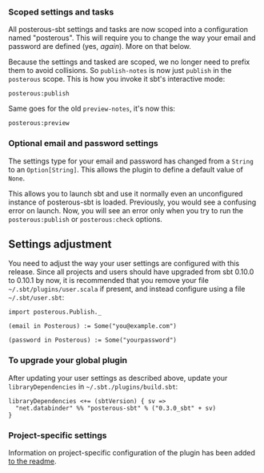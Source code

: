### Scoped settings and tasks

All posterous-sbt settings and tasks are now scoped into a
configuration named "posterous". This will require you to change the
way your email and password are defined (yes, *again*). More on that
below.

Because the settings and tasked are scoped, we no longer need to
prefix them to avoid collisions. So `publish-notes` is now just
`publish` in the `posterous` scope. This is how you invoke it sbt's
interactive mode:

    posterous:publish

Same goes for the old `preview-notes`, it's now this:

    posterous:preview

### Optional email and password settings

The settings type for your email and password has changed from a
`String` to an `Option[String]`. This allows the plugin to define a
default value of `None`.

This allows you to launch sbt and use it normally even an unconfigured
instance of posterous-sbt is loaded. Previously, you would see a
confusing error on launch. Now, you will see an error only when you
try to run the `posterous:publish` or `posterous:check` options.

## Settings adjustment

You need to adjust the way your user settings are configured with this
release. Since all projects and users should have upgraded from sbt
0.10.0 to 0.10.1 by now, it is recommended that you remove your file
`~/.sbt/plugins/user.scala` if present, and instead configure using a
file `~/.sbt/user.sbt`:

    import posterous.Publish._

    (email in Posterous) := Some("you@example.com")

    (password in Posterous) := Some("yourpassword")

### To upgrade your global plugin

After updating your user settings as described above, update your
`libraryDependencies` in `~/.sbt./plugins/build.sbt`:

    libraryDependencies <+= (sbtVersion) { sv =>
      "net.databinder" %% "posterous-sbt" % ("0.3.0_sbt" + sv)
    }

### Project-specific settings

Information on project-specific configuration of the plugin has been
added [to the readme](https://github.com/n8han/posterous-sbt#readme).
